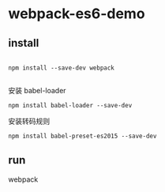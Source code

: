 # webpack-es6-demo

## install

```

npm install --save-dev webpack


```

安装 babel-loader

```
npm install babel-loader --save-dev
```

安装转码规则
```
npm install babel-preset-es2015 --save-dev
```


## run

webpack
